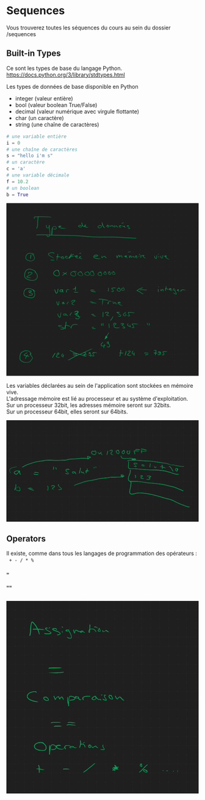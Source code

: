 # Sequences
Vous trouverez toutes les séquences du cours au sein du dossier /sequences

## Built-in Types
Ce sont les types de base du langage Python.
https://docs.python.org/3/library/stdtypes.html

Les types de données de base disponible en Python
- integer (valeur entière)
- bool (valeur boolean True/False)
- decimal (valeur numérique avec virgule flottante)
- char (un caractère)
- string (une chaîne de caractères)

```python
# une variable entière
i = 0
# une chaîne de caractères
s = "hello i'm s"
# un caractère
c = 'a'
# une variable décimale
f = 10.2
# un boolean
b = True
```
![Built-in Types](/images/sequences/builtintypes/builtintype1.png)

Les variables déclarées au sein de l'application sont stockées en mémoire vive.  
L'adressage mémoire est lié au processeur et au système d'exploitation.  
Sur un processeur 32bit, les adresses mémoire seront sur 32bits.  
Sur un processeur 64bit, elles seront sur 64bits.  

![Memory](/images/sequences/builtintypes/memory1.png)


## Operators

Il existe, comme dans tous les langages de programmation des opérateurs :  
<code>
\+ - / * %  
\=  
\==  
</code>

![Operators](/images/sequences/builtintypes/operators.png)
